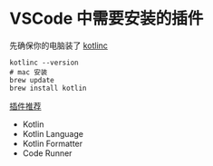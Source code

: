 # VSCode 中需要安装的插件

先确保你的电脑装了 [kotlinc](https://kotlinlang.org/docs/command-line.html#run-the-repl)

```shell
kotlinc --version
# mac 安装
brew update
brew install kotlin
```

[插件推荐](/kotlin/vscode/extensions.json)

- Kotlin
- Kotlin Language
- Kotlin Formatter
- Code Runner
